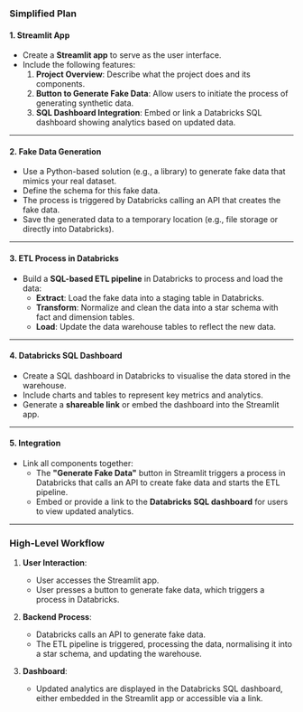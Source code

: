 ### **Simplified Plan**

#### **1. Streamlit App**
- Create a **Streamlit app** to serve as the user interface.
- Include the following features:
  1. **Project Overview**: Describe what the project does and its components.
  2. **Button to Generate Fake Data**: Allow users to initiate the process of generating synthetic data.
  3. **SQL Dashboard Integration**: Embed or link a Databricks SQL dashboard showing analytics based on updated data.

---

#### **2. Fake Data Generation**
- Use a Python-based solution (e.g., a library) to generate fake data that mimics your real dataset.
- Define the schema for this fake data.
- The process is triggered by Databricks calling an API that creates the fake data.
- Save the generated data to a temporary location (e.g., file storage or directly into Databricks).

---

#### **3. ETL Process in Databricks**
- Build a **SQL-based ETL pipeline** in Databricks to process and load the data:
  - **Extract**: Load the fake data into a staging table in Databricks.
  - **Transform**: Normalize and clean the data into a star schema with fact and dimension tables.
  - **Load**: Update the data warehouse tables to reflect the new data.

---

#### **4. Databricks SQL Dashboard**
- Create a SQL dashboard in Databricks to visualise the data stored in the warehouse.
- Include charts and tables to represent key metrics and analytics.
- Generate a **shareable link** or embed the dashboard into the Streamlit app.

---

#### **5. Integration**
- Link all components together:
  - The **"Generate Fake Data"** button in Streamlit triggers a process in Databricks that calls an API to create fake data and starts the ETL pipeline.
  - Embed or provide a link to the **Databricks SQL dashboard** for users to view updated analytics.

---

### **High-Level Workflow**

1. **User Interaction**:
   - User accesses the Streamlit app.
   - User presses a button to generate fake data, which triggers a process in Databricks.

2. **Backend Process**:
   - Databricks calls an API to generate fake data.
   - The ETL pipeline is triggered, processing the data, normalising it into a star schema, and updating the warehouse.

3. **Dashboard**:
   - Updated analytics are displayed in the Databricks SQL dashboard, either embedded in the Streamlit app or accessible via a link.
